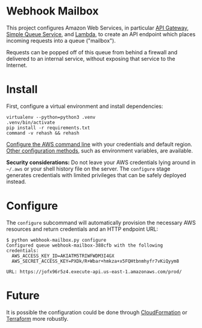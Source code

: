 # Webhook Mailbox

This project configures Amazon Web Services, in particular [API Gateway][gateway], [Simple Queue Service][sqs], and [Lambda][lambda], to create an API endpoint which places incoming requests into a queue ("mailbox").

[gateway]: https://aws.amazon.com/api-gateway/
[lambda]: https://aws.amazon.com/lambda/
[sqs]: https://aws.amazon.com/sqs/

Requests can be popped off of this queue from behind a firewall and delivered to an internal service, without exposing that service to the Internet.


# Install

First, configure a virtual environment and install dependencies:

    virtualenv --python=python3 .venv
    .venv/bin/activate
    pip install -r requirements.txt
    command -v rehash && rehash

[Configure the AWS command line][aws-config] with your credentials and default region. [Other configuration methods][boto3-config], such as environment variables, are available.

[aws-config]: https://docs.aws.amazon.com/cli/latest/userguide/cli-chap-configure.html#cli-quick-configuration
[boto3-config]: https://boto3.amazonaws.com/v1/documentation/api/1.9.42/guide/configuration.html

**Security considerations:** Do not leave your AWS credentials lying around in `~/.aws` or your shell history file on the server. The `configure` stage generates credentials with limited privileges that can be safely deployed instead.


# Configure

The `configure` subcommand will automatically provision the necessary AWS resources and return credentials and an HTTP endpoint URL: 

    $ python webhook-mailbox.py configure
    Configured queue webhook-mailbox-388cfb with the following credentials:
      AWS_ACCESS_KEY_ID=AKIATM5TRIWFWDM3I4GX
      AWS_SECRET_ACCESS_KEY=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

    URL: https://jofx96r5z4.execute-api.us-east-1.amazonaws.com/prod/


# Future

It is possible the configuration could be done through [CloudFormation][] or [Terraform][] more robustly.

[CloudFormation]: https://aws.amazon.com/cloudformation/
[Terraform]: https://www.terraform.io/
